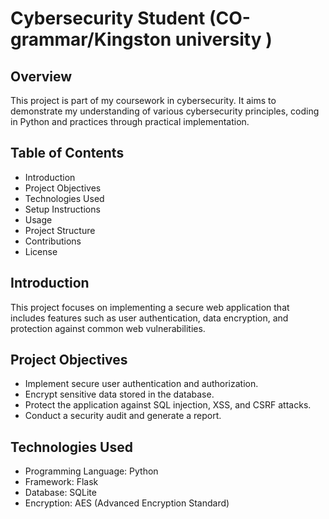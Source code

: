 # Cybersecurity Student (CO-grammar/Kingston university )

## Overview
This project is part of my coursework in cybersecurity. It aims to demonstrate my understanding of various cybersecurity principles, coding in Python and practices through practical implementation.

## Table of Contents
- Introduction
- Project Objectives
- Technologies Used
- Setup Instructions
- Usage
- Project Structure
- Contributions
- License

## Introduction
This project focuses on implementing a secure web application that includes features such as user authentication, data encryption, and protection against common web vulnerabilities.

## Project Objectives
- Implement secure user authentication and authorization.
- Encrypt sensitive data stored in the database.
- Protect the application against SQL injection, XSS, and CSRF attacks.
- Conduct a security audit and generate a report.

## Technologies Used
- Programming Language: Python
- Framework: Flask
- Database: SQLite
- Encryption: AES (Advanced Encryption Standard)





